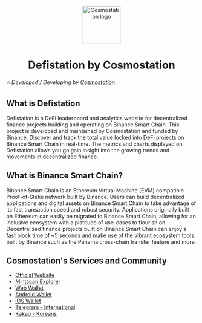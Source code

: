 <p align="center">
  <a href="https://www.cosmostation.io" target="_blank" rel="noopener noreferrer"><img width="100" src="https://user-images.githubusercontent.com/20435620/55696624-d7df2e00-59f8-11e9-9126-edf9a40b11a8.png" alt="Cosmostation logo"></a>
</p>
<h1 align="center">
    Defistation by Cosmostation
</h1>

*:star: Developed / Developing by [Cosmostation](https://www.cosmostation.io/)*

## What is Defistation

Defistation is a DeFi leaderboard and analytics website for decentralized finance projects building and operating on Binance Smart Chain. This project is developed 
and maintained by Cosmostation and funded by Binance. Discover and track the total value locked into DeFi projects on Binance Smart Chain in real-time. 
The metrics and charts displayed on Defistation allows you go gain insight into the growing trends and movements in decentralized finance.

## What is Binance Smart Chain?

Binance Smart Chain is an Ethereum Virtual Machine (EVM) compatible Proof-of-Stake network built by Binance. Users can build decentralized applications and digital 
assets on Binance Smart Chain to take advantage of its fast transaction speed and robust security. Applications originally built on Ethereum can easily be migrated to 
Binance Smart Chain, allowing for an inclusive ecosystem with a platitude of use-cases to flourish on. Decentralized finance projects built on Binance Smart Chain can 
enjoy a fast block time of ~5 seconds and make use of the vibrant ecosystem tools built by Binance such as the Panama cross-chain transfer feature and more.

## Cosmostation's Services and Community

- [Official Website](https://www.cosmostation.io)
- [Mintscan Explorer](https://www.mintscan.io)
- [Web Wallet](https://wallet.cosmostation.io)
- [Android Wallet](https://bit.ly/2BWex9D)
- [iOS Wallet](https://apple.co/2IAM3Xm)
- [Telegram - International](https://t.me/cosmostation)
- [Kakao - Koreans](https://open.kakao.com/o/g6KKSe5)